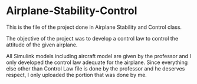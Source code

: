 # Airplane-Stability-Control
This is the file of the project done in Airplane Stability and Control class.

The objective of the project was to develop a control law to control the attitude of the given airplane.

All Simulink models including aircraft model are given by the professor and I only developed the control law adequate for the airplane.
Since everything else other than Control Law file is done by the professor and he deserves respect, I only uploaded the portion that was done by me.
